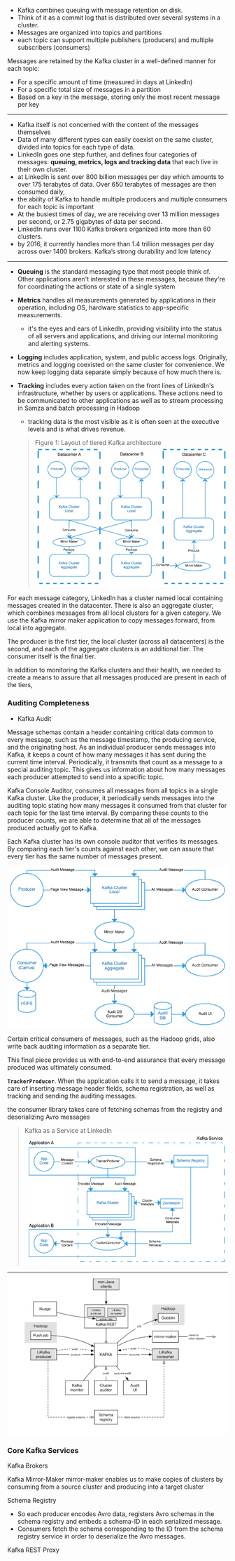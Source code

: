


* Kafka combines queuing with message retention on disk. 
* Think of it as a commit log that is distributed over several systems in a cluster.
* Messages are organized into topics and partitions
* each topic can support multiple publishers (producers) and multiple subscribers (consumers)

Messages are retained by the Kafka cluster in a well-defined manner for each topic:

* For a specific amount of time (measured in days at LinkedIn) 
* For a specific total size of messages in a partition
* Based on a key in the message, storing only the most recent message per key


---

* Kafka itself is not concerned with the content of the messages themselves
* Data of many different types can easily coexist on the same cluster, divided into topics for each type of data.
* LinkedIn goes one step further, and defines four categories of messages: **queuing, metrics, logs and tracking data** that each live in their own cluster.
* at LinkedIn is sent over 800 billion messages per day which amounts to over 175 terabytes of data. Over 650 terabytes of messages are then consumed daily,
* the ability of Kafka to handle multiple producers and multiple consumers for each topic is important
* At the busiest times of day, we are receiving over 13 million messages per second, or 2.75 gigabytes of data per second. 
* LinkedIn runs over 1100 Kafka brokers organized into more than 60 clusters.
* by 2016, it currently handles more than 1.4 trillion messages per day across over 1400 brokers. Kafka’s strong durability and low latency 


---

* **Queuing** is the standard messaging type that most people think of. Other applications aren't interested in these messages, because they're for coordinating the actions or state of a single system
* **Metrics** handles all measurements generated by applications in their
  operation, including OS, hardware statistics to app-specific measurements. 
    * it's the eyes and ears of LinkedIn, providing visibility into the status of all servers and applications, and driving our internal monitoring and alerting systems.
* **Logging** includes application, system, and public access logs. Originally, metrics and logging coexisted on the same cluster for convenience. We now keep logging data separate simply because of how much there is.
* **Tracking** includes every action taken on the front lines of LinkedIn's infrastructure, whether by users or applications. These actions need to be communicated to other applications as well as to stream processing in Samza and batch processing in Hadoop 
    * tracking data is the most visible as it is often seen at the executive levels and is what drives revenue.
    
   >Figure 1: Layout of tiered Kafka architecture
   ![](.kafka_at_scale_images/linkedin_tiered_kafka.png)
   
For each message category, LinkedIn has a cluster named local containing messages created in the datacenter. There is also an aggregate cluster, which combines messages from all local clusters for a given category. We use the Kafka mirror maker application to copy messages forward, from local into aggregate.

The producer is the first tier, the local cluster (across all datacenters) is the second, and each of the aggregate clusters is an additional tier. The consumer itself is the final tier.


 In addition to monitoring the Kafka clusters and their health, we needed to create a means to assure that all messages produced are present in each of the tiers,
 
 
### Auditing Completeness
 
* Kafka Audit
 
Message schemas contain a header containing critical data common to every message, such as the message timestamp, the producing service, and the originating host. As an individual producer sends messages into Kafka, it keeps a count of how many messages it has sent during the current time interval. Periodically, it transmits that count as a message to a special auditing topic. This gives us information about how many messages each producer attempted to send into a specific topic.

 Kafka Console Auditor, consumes all messages from all topics in a single Kafka cluster. Like the producer, it periodically sends messages into the auditing topic stating how many messages it consumed from that cluster for each topic for the last time interval. By comparing these counts to the producer counts, we are able to determine that all of the messages produced actually got to Kafka.
 
 
Each Kafka cluster has its own console auditor that verifies its messages. By comparing each tier's counts against each other, we can assure that every tier has the same number of messages present.

![](.kafka_at_scale_images/audit_kafka.png)

Certain critical consumers of messages, such as the Hadoop grids, also write back auditing information as a separate tier.

This final piece provides us with end-to-end assurance that every message produced was ultimately consumed.

**`TrackerProducer`**. When the application calls it to send a message, it takes care of inserting message header fields, schema registration, as well as tracking and sending the auditing messages.

the consumer library takes care of fetching schemas from the registry and deserializing Avro messages

>Kafka as a Service at LinkedIn
![](.kafka_at_scale_images/kafka_as_service.png)


---

![](.kafka_at_scale_images/linkedin_kafka_arch.png)


### Core Kafka Services

Kafka Brokers
  
Kafka Mirror-Maker
mirror-maker enables us to make copies of clusters by consuming from a source cluster and producing into a target cluster


Schema Registry

* So each producer encodes Avro data, registers Avro schemas in the schema registry and embeds a schema-ID in each serialized message. 
* Consumers fetch the schema corresponding to the ID from the schema registry service in order to deserialize the Avro messages.


Kafka REST Proxy



